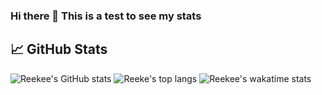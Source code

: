 ### Hi there 👋 This is a test to see my stats

## &#x1f4c8; GitHub Stats

![Reekee's GitHub stats](https://github-readme-stats.vercel.app/api?username=RiccardoGalbusera&show_icons=true&line_height=27&count_private=true&title_color=ffffff&text_color=c9cacc&icon_color=2bbc8a&bg_color=1d1f21)
![Reeke's top langs](https://github-readme-stats.vercel.app/api/top-langs?username=RiccardoGalbusera)
![Reekee's wakatime stats](https://github-readme-stats.vercel.app/api/wakatime?username=reekee)


<!--
**RiccardoGalbusera/RiccardoGalbusera** is a ✨ _special_ ✨ repository because its `README.md` (this file) appears on your GitHub profile.

Here are some ideas to get you started:

- 🔭 I’m currently working on ...
- 🌱 I’m currently learning ...
- 👯 I’m looking to collaborate on ...
- 🤔 I’m looking for help with ...
- 💬 Ask me about ...
- 📫 How to reach me: ...
- 😄 Pronouns: ...
- ⚡ Fun fact: ...
-->
